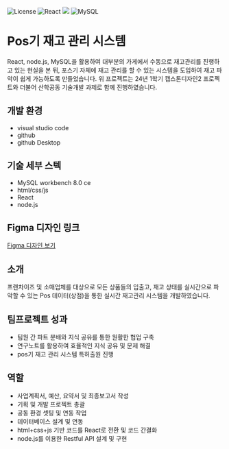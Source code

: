 ![License](https://img.shields.io/badge/license-MIT-blue.svg)
![React](https://img.shields.io/badge/React-20232A?style=for-the-badge&logo=react&logoColor=61DAFB)
<img src="https://img.shields.io/badge/node.js-339933?style=for-the-badge&logo=Node.js&logoColor=white">
![MySQL](https://img.shields.io/badge/MySQL-00000F?style=for-the-badge&logo=mysql&logoColor=white)

# Pos기 재고 관리 시스템 
React, node.js, MySQL을 활용하여 대부분의 가게에서 수동으로 재고관리를 진행하고 있는 현실을 본 뒤, 포스기 자체에 재고 관리를 할 수 있는 시스템을 도입하여 재고 파악이 쉽게 가능하도록 만들었습니다. 위 프로젝트는 24년 1학기 캡스톤디자인2 프로젝트와 더불어 산학공동 기술개발 과제로 함께 진행하였습니다. 

## 개발 환경 
- visual studio code
- github
- github Desktop

## 기술 세부 스텍
- MySQL workbench 8.0 ce
- html/css/js
- React
- node.js

## Figma 디자인 링크

[Figma 디자인 보기](https://www.figma.com/file/E87N7RqWo0gkigN67M8QH5/%EB%B0%B0%EB%8B%AC%EC%9D%98-%EB%AF%BC%EC%A1%B0-%EC%B5%9C%EC%A2%85%EB%B3%B8?type=design&node-id=0-1&mode=design)

## 소개 
프랜차이즈 및 소매업체를 대상으로 모든 상품들의 입출고, 재고 상태를 실시간으로 파악할 수 있는 
Pos 데이터(상점)을 통한 실시간 재고관리 시스템을 개발하였습니다. 


## 팀프로젝트 성과
- 팀원 간 파트 분배와 지식 공유를 통한 원활한 협업 구축
- 연구노트를 활용하여 효율적인 지식 공유 및 문제 해결
- pos기 재고 관리 시스템 특허출원 진행



## 역할 
-  사업계획서, 예산, 요약서 및 최종보고서 작성
-  기획 및 개발 프로젝트 총괄
-  공동 환경 셋팅 및 연동 작업 
- 데이터베이스 설계 및 연동
- html+css+js 기반 코드를 React로 전환 및 코드 간결화
- node.js를 이용한 Restful API 설계 및 구현


